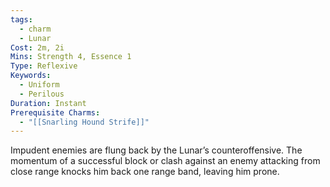 ```yaml
---
tags:
  - charm
  - Lunar
Cost: 2m, 2i
Mins: Strength 4, Essence 1
Type: Reflexive
Keywords:
  - Uniform
  - Perilous
Duration: Instant
Prerequisite Charms:
  - "[[Snarling Hound Strife]]"
---
```

Impudent enemies are flung back by the Lunar’s counteroffensive. The momentum of a successful block or clash against an enemy attacking from close range knocks him back one range band, leaving him prone.
